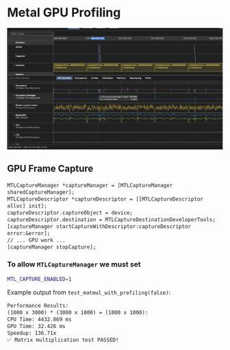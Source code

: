 # Metal GPU Profiling

![profiler](imgs/profiler.png)

## GPU Frame Capture
```objc
MTLCaptureManager *captureManager = [MTLCaptureManager sharedCaptureManager];
MTLCaptureDescriptor *captureDescriptor = [[MTLCaptureDescriptor alloc] init];
captureDescriptor.captureObject = device;
captureDescriptor.destination = MTLCaptureDestinationDeveloperTools;
[captureManager startCaptureWithDescriptor:captureDescriptor error:&error];
// ... GPU work ...
[captureManager stopCapture];
```

### To allow `MTLCaptureManager` we must set 
```bash
MTL_CAPTURE_ENABLED=1
```


Example output from `test_matmul_with_profiling(false)`:
```
Performance Results:
(1000 x 3000) * (3000 x 1000) = (1000 x 1000):
CPU Time: 4432.869 ms
GPU Time: 32.426 ms
Speedup: 136.71x
✅ Matrix multiplication test PASSED!
```
